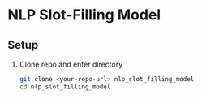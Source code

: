 # NLP Slot-Filling Model

## Setup

1. Clone repo and enter directory
   ```bash
   git clone <your-repo-url> nlp_slot_filling_model
   cd nlp_slot_filling_model
   ```
